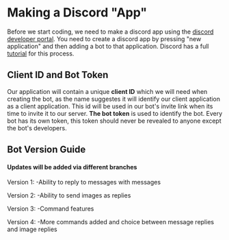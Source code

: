 # Making a Discord "App"
Before we start coding, we need to make a discord app using the [discord developer portal](https://discord.com/developers/applications). 
You need to create a discord app by pressing "new application" and then adding a bot to that application.
Discord has a full [tutorial](https://discordpy.readthedocs.io/en/latest/discord.html) for this process.

## Client ID and Bot Token
Our application will contain a unique **client ID** which we will need when creating the bot, as the name suggestes it will identify our client application as a client application. This id will be used in our bot's invite link when its time to invite it to our server.
**The bot token** is used to identify the bot. Every bot has its own token, this token should never be revealed to anyone except the bot's developers.

## Bot Version Guide
#### Updates will be added via different branches

Version 1:
-Ability to reply to messages with messages

Version 2:
-Ability to send images as replies

Version 3:
-Command features

Version 4:
-More commands added and choice between message replies and image replies
